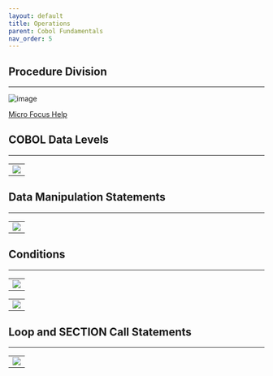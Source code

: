 ```yaml
---
layout: default
title: Operations
parent: Cobol Fundamentals
nav_order: 5
---
```


## Procedure Division
<hr class="hr-no-bottom-margin"/>

![image](https://user-images.githubusercontent.com/20475336/179086424-151863a2-1761-4d46-968d-7e9eb01e0f4e.png)

<a href="https://documentation.microfocus.com/help/index.jsp?topic=%2FGUID-0E0191D8-C39A-44D1-BA4C-D67107BAF784%2FHRLHLHPDF802.html">Micro Focus Help</a>

## COBOL Data Levels
<hr class="hr-no-bottom-margin"/>

<table>
  <tr>
    <td>
      <img src="https://user-images.githubusercontent.com/20475336/179086845-b58ff4c6-f785-4891-9668-0d46b9d095bd.png">
    </td>
  </tr>
</table>
  
## Data Manipulation Statements
<hr class="hr-no-bottom-margin"/>

<table>
  <tr>
    <td>
      <img src="https://user-images.githubusercontent.com/20475336/179087021-c51387d3-69d1-45d5-b4d7-b96375c944ab.png">
    </td>
  </tr>
</table>

## Conditions
<hr class="hr-no-bottom-margin"/>

<table>
  <tr>
    <td>
      <img src="https://user-images.githubusercontent.com/20475336/179087175-e1195797-68b6-45ce-a825-41ae22724023.png">
    </td>
  </tr>
</table>

<table>
  <tr>
    <td>
      <img src="https://user-images.githubusercontent.com/20475336/179169630-85fe5793-bd09-42f4-aec4-0694ff60743b.png">
    </td>
  </tr>
</table>

## Loop and SECTION Call Statements
<hr class="hr-no-bottom-margin"/>

<table>
  <tr>
    <td>
      <img src="https://user-images.githubusercontent.com/20475336/179169859-7ba32866-257d-49dc-b78a-6d59cdd8d423.png">
    </td>
  </tr>
</table>

